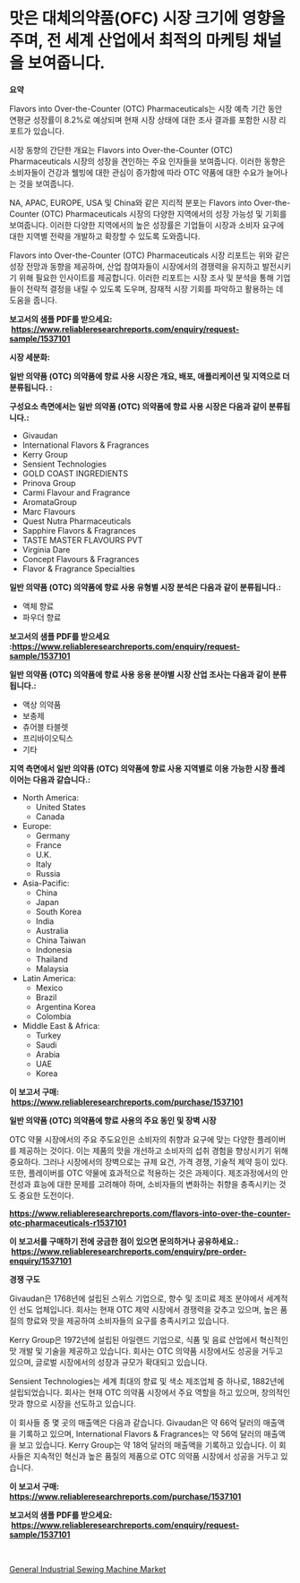<p><h1>맛은 대체의약품(OFC) 시장 크기에 영향을 주며, 전 세계 산업에서 최적의 마케팅 채널을 보여줍니다.</h1></p><p><strong>요약</strong></p>
<p><p>Flavors into Over-the-Counter (OTC) Pharmaceuticals는 시장 예측 기간 동안 연평균 성장률이 8.2%로 예상되며 현재 시장 상태에 대한 조사 결과를 포함한 시장 리포트가 있습니다.</p><p>시장 동향의 간단한 개요는 Flavors into Over-the-Counter (OTC) Pharmaceuticals 시장의 성장을 견인하는 주요 인자들을 보여줍니다. 이러한 동향은 소비자들이 건강과 웰빙에 대한 관심이 증가함에 따라 OTC 약품에 대한 수요가 늘어나는 것을 보여줍니다.</p><p>NA, APAC, EUROPE, USA 및 China와 같은 지리적 분포는 Flavors into Over-the-Counter (OTC) Pharmaceuticals 시장의 다양한 지역에서의 성장 가능성 및 기회를 보여줍니다. 이러한 다양한 지역에서의 높은 성장률은 기업들이 시장과 소비자 요구에 대한 지역별 전략을 개발하고 확장할 수 있도록 도와줍니다.</p><p>Flavors into Over-the-Counter (OTC) Pharmaceuticals 시장 리포트는 위와 같은 성장 전망과 동향을 제공하며, 산업 참여자들이 시장에서의 경쟁력을 유지하고 발전시키기 위해 필요한 인사이트를 제공합니다. 이러한 리포트는 시장 조사 및 분석을 통해 기업들이 전략적 결정을 내릴 수 있도록 도우며, 잠재적 시장 기회를 파악하고 활용하는 데 도움을 줍니다.</p></p>
<p><strong>보고서의 샘플 PDF를 받으세요: &nbsp;<a href="https://www.reliableresearchreports.com/enquiry/request-sample/1537101">https://www.reliableresearchreports.com/enquiry/request-sample/1537101</a></strong></p>
<p><strong>시장 세분화:</strong></p>
<p><strong> 일반 의약품 (OTC) 의약품에 향료 사용 시장은 개요, 배포, 애플리케이션 및 지역으로 더 분류됩니다. :</strong></p>
<p><strong>구성요소 측면에서는 일반 의약품 (OTC) 의약품에 향료 사용 시장은 다음과 같이 분류됩니다.:</strong></p>
<p><ul><li>Givaudan</li><li>International Flavors & Fragrances</li><li>Kerry Group</li><li>Sensient Technologies</li><li>GOLD COAST INGREDIENTS</li><li>Prinova Group</li><li>Carmi Flavour and Fragrance</li><li>AromataGroup</li><li>Marc Flavours</li><li>Quest Nutra Pharmaceuticals</li><li>Sapphire Flavors & Fragrances</li><li>TASTE MASTER FLAVOURS PVT</li><li>Virginia Dare</li><li>Concept Flavours & Fragrances</li><li>Flavor & Fragrance Specialties</li></ul></p>
<p><strong> 일반 의약품 (OTC) 의약품에 향료 사용 유형별 시장 분석은 다음과 같이 분류됩니다.:</strong></p>
<p><ul><li>액체 향료</li><li>파우더 향료</li></ul></p>
<p><strong>보고서의 샘플 PDF를 받으세요 :<a href="https://www.reliableresearchreports.com/enquiry/request-sample/1537101">https://www.reliableresearchreports.com/enquiry/request-sample/1537101</a></strong></p>
<p><strong> 일반 의약품 (OTC) 의약품에 향료 사용 응용 분야별 시장 산업 조사는 다음과 같이 분류됩니다.:</strong></p>
<p><ul><li>액상 의약품</li><li>보충제</li><li>츄어블 타블렛</li><li>프리바이오틱스</li><li>기타</li></ul></p>
<p><strong>지역 측면에서 일반 의약품 (OTC) 의약품에 향료 사용 지역별로 이용 가능한 시장 플레이어는 다음과 같습니다.:</strong></p>
<p><ul>
    <li>
        North America:
        <ul>
            <li>United States</li>
            <li>Canada</li>
        </ul>
    </li>
    <li>
        Europe:
        <ul>
            <li>Germany</li>
            <li>France</li>
            <li>U.K.</li>
            <li>Italy</li>
            <li>Russia</li>
        </ul>
    </li>
    <li>
        Asia-Pacific:
        <ul>
            <li>China</li>
            <li>Japan</li>
            <li>South Korea</li>
            <li>India</li>
            <li>Australia</li>
            <li>China Taiwan</li>
            <li>Indonesia</li>
            <li>Thailand</li>
            <li>Malaysia</li>
        </ul>
    </li>
    <li>
        Latin America:
        <ul>
            <li>Mexico</li>
            <li>Brazil</li>
            <li>Argentina Korea</li>
            <li>Colombia</li>
        </ul>
    </li>
    <li>
        Middle East & Africa:
        <ul>
            <li>Turkey</li>
            <li>Saudi</li>
            <li>Arabia</li>
            <li>UAE</li>
            <li>Korea</li>
        </ul>
    </li>
    </ul></p>
<p><strong>이 보고서 구매: &nbsp;<a href="https://www.reliableresearchreports.com/purchase/1537101">https://www.reliableresearchreports.com/purchase/1537101</a></strong></p>
<p><strong>일반 의약품 (OTC) 의약품에 향료 사용의 주요 동인 및 장벽 시장</strong></p>
<p><p>OTC 약물 시장에서의 주요 주도요인은 소비자의 취향과 요구에 맞는 다양한 플레이버를 제공하는 것이다. 이는 제품의 맛을 개선하고 소비자의 섭취 경험을 향상시키기 위해 중요하다. 그러나 시장에서의 장벽으로는 규제 요건, 가격 경쟁, 기술적 제약 등이 있다. 또한, 플레이버를 OTC 약물에 효과적으로 적용하는 것은 과제이다. 제조과정에서의 안전성과 효능에 대한 문제를 고려해야 하며, 소비자들의 변화하는 취향을 충족시키는 것도 중요한 도전이다.</p></p>
<p><strong><a href="https://www.reliableresearchreports.com/flavors-into-over-the-counter-otc-pharmaceuticals-r1537101">https://www.reliableresearchreports.com/flavors-into-over-the-counter-otc-pharmaceuticals-r1537101</a></strong></p>
<p><strong>이 보고서를 구매하기 전에 궁금한 점이 있으면 문의하거나 공유하세요.: &nbsp;<a href="https://www.reliableresearchreports.com/enquiry/pre-order-enquiry/1537101">https://www.reliableresearchreports.com/enquiry/pre-order-enquiry/1537101</a></strong></p>
<p><strong>경쟁 구도</strong></p>
<p><p>Givaudan은 1768년에 설립된 스위스 기업으로, 향수 및 조미료 제조 분야에서 세계적인 선도 업체입니다. 회사는 현재 OTC 제약 시장에서 경쟁력을 갖추고 있으며, 높은 품질의 향료와 맛을 제공하여 소비자들의 요구를 충족시키고 있습니다.</p><p>Kerry Group은 1972년에 설립된 아일랜드 기업으로, 식품 및 음료 산업에서 혁신적인 맛 개발 및 기술을 제공하고 있습니다. 회사는 OTC 의약품 시장에서도 성공을 거두고 있으며, 글로벌 시장에서의 성장과 규모가 확대되고 있습니다.</p><p>Sensient Technologies는 세계 최대의 향료 및 색소 제조업체 중 하나로, 1882년에 설립되었습니다. 회사는 현재 OTC 의약품 시장에서 주요 역할을 하고 있으며, 창의적인 맛과 향으로 시장을 선도하고 있습니다.</p><p>이 회사들 중 몇 곳의 매출액은 다음과 같습니다. Givaudan은 약 66억 달러의 매출액을 기록하고 있으며, International Flavors & Fragrances는 약 56억 달러의 매출액을 보고 있습니다. Kerry Group는 약 18억 달러의 매출액을 기록하고 있습니다. 이 회사들은 지속적인 혁신과 높은 품질의 제품으로 OTC 의약품 시장에서 성공을 거두고 있습니다.</p></p>
<p><strong>이 보고서 구매: &nbsp; <a href="https://www.reliableresearchreports.com/purchase/1537101">https://www.reliableresearchreports.com/purchase/1537101</a></strong></p>
<p><strong>보고서의 샘플 PDF를 받으세요: &nbsp;<a href="https://www.reliableresearchreports.com/enquiry/request-sample/1537101">https://www.reliableresearchreports.com/enquiry/request-sample/1537101</a></strong><strong></strong></p>
<p>&nbsp;</p>
<p><p><a href="https://view.publitas.com/reportprime-1/general-industrial-sewing-machine-market-growth-market-trends-covid-19-impact-and-forecasts-for-period-from-2024-2031/">General Industrial Sewing Machine Market</a></p></p>